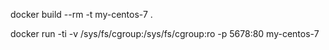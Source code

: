 docker build --rm -t my-centos-7 .


docker run -ti -v /sys/fs/cgroup:/sys/fs/cgroup:ro -p 5678:80 my-centos-7